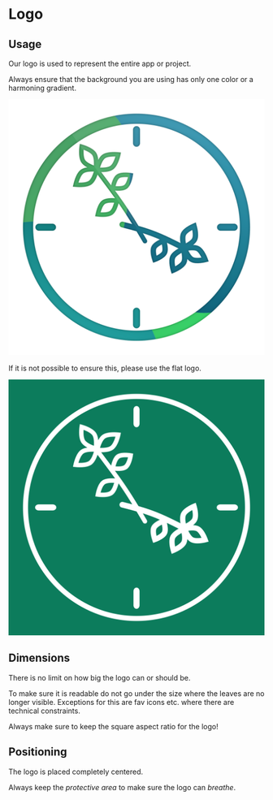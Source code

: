 Logo
===

## Usage
Our logo is used to represent the entire app or project.

Always ensure that the background you are using has only one color or a harmoning gradient.

![Color](./color/ThymeSaveLogo.svg)

If it is not possible to ensure this, please use the flat logo.

![Flat](./flat/ThymeSaveLogo.svg)

## Dimensions
There is no limit on how big the logo can or should be.

To make sure it is readable do not go under the size where the leaves are no longer visible. Exceptions for this are fav icons etc. where there are technical constraints.

Always make sure to keep the square aspect ratio for the logo!

## Positioning
The logo is placed completely centered. 

Always keep the _protective area_ to make sure the logo can _breathe_.
